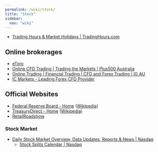 ```yaml
---
permalink: /wiki/stock/
title: "Stock"
sidebar:
  nav: "wiki"
---
```


* [Trading Hours & Market Holidays \| TradingHours.com](https://www.tradinghours.com/)

## Online brokerages

* [eToro](https://www.etoro.com/)
* [Online CFD Trading \| Trading the Markets \| Plus500 Australia](https://www.plus500.com.au/)
* [Online Trading \| Financial Trading \| CFD and Forex Trading \| IG AU](https://www.ig.com/au)
* [IC Markets - Leading Forex CFD Provider](https://www.icmarkets.com/au/en)

## Official Websites

* [Federal Reserve Board - Home](https://www.federalreserve.gov/) ([Wikipedia](https://en.wikipedia.org/wiki/Federal_Reserve))
* [TreasuryDirect - Home](https://www.treasurydirect.gov/) ([Wikipedia](https://en.wikipedia.org/wiki/TreasuryDirect))
* [RetailRoadshow](https://www.retailroadshow.com/)

### Stock Market

* [Daily Stock Market Overview, Data Updates, Reports & News \| Nasdaq](https://www.nasdaq.com/)
  * [Stock Splits Calendar \| Nasdaq](https://www.nasdaq.com/market-activity/stock-splits)
